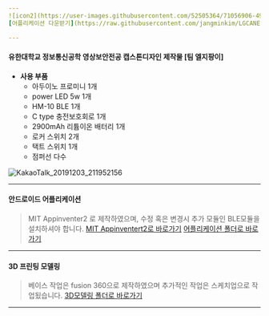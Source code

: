 ```yaml
---
![icon2](https://user-images.githubusercontent.com/52505364/71056906-49819580-219e-11ea-9347-14a267a92df1.png)
[어플리케이션 다운받기](https://raw.githubusercontent.com/jangminkim/LGCANE/master/APP%20android/LGCANE.apk)

---
```


#### 유한대학교 정보통신공학 영상보안전공 캡스톤디자인 제작물 [팀 엘지팡이]

- __사용 부품__
  - 아두이노 프로미니 1개
  - power LED 5w 1개
  - HM-10 BLE 1개
  - C type 충전보호회로 1개
  - 2900mAh 리튬이온 배터리 1개
  - 로커 스위치 2개
  - 택트 스위치 1개
  - 점퍼선 다수

![KakaoTalk_20191203_211952156](https://user-images.githubusercontent.com/52505364/71057096-daf10780-219e-11ea-9858-49a745c0b07e.png)

---

#### 안드로이드 어플리케이션
> MIT Appinventer2 로 제작하였으며, 수정 혹은 변경시 추가 모듈인 BLE모듈을 설치하셔야 합니다.
[MIT Appinventert2로 바로가기](http://ai2.appinventor.mit.edu/)
[어플리케이션 폴더로 바로가기](https://github.com/jangminkim/LGCANE/tree/master/APP%20android)

---

#### 3D 프린팅 모델링
> 베이스 작업은 fusion 360으로 제작하였으며 추가적인 작업은 스케치업으로 작업됬습니다.
[3D모델링 폴더로 바로가기](https://github.com/jangminkim/LGCANE/tree/master/3D%20modeling)

---
